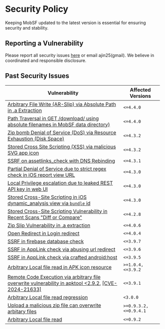 # Security Policy

Keeping MobSF updated to the latest version is essential for ensuring security and stability.

## Reporting a Vulnerability

Please report all security issues [here](https://github.com/MobSF/Mobile-Security-Framework-MobSF/security/advisories/new) or email ajin25(gmail). We believe in coordinated and responsible disclosure.

## Past Security Issues

| Vulnerability | Affected Versions |
| ------- | ------------------ |
| [Arbitrary File Write (AR-Slip) via Absolute Path in .a Extraction](https://github.com/MobSF/Mobile-Security-Framework-MobSF/security/advisories/GHSA-9gh8-9r95-3fc3) | `<=4.4.0` |
| [Path Traversal in GET /download/<filename> using absolute filenames in MobSF data directory)](https://github.com/MobSF/Mobile-Security-Framework-MobSF/security/advisories/GHSA-ccc3-fvfx-mw3v) | `<=4.4.0` |
| [Zip bomb Denial of Service (DoS) via Resource Exhaustion (Disk Space)](https://github.com/MobSF/Mobile-Security-Framework-MobSF/security/advisories/GHSA-c5vg-26p8-q8cr) | `<=4.3.2` |
| [Stored Cross Site Scripting (XSS) via malicious SVG app icon](https://github.com/MobSF/Mobile-Security-Framework-MobSF/security/advisories/GHSA-mwfg-948f-2cc5) | `<=4.3.2` |
| [SSRF on assetlinks_check with DNS Rebinding](https://github.com/MobSF/Mobile-Security-Framework-MobSF/security/advisories/GHSA-fcfq-m8p6-gw56) | `<=4.3.1` |
| [Partial Denial of Service due to strict regex check in iOS report view URL](https://github.com/MobSF/Mobile-Security-Framework-MobSF/security/advisories/GHSA-jrm8-xgf3-fwqr) | `<=4.3.0` |
| [Local Privilege escalation due to leaked REST API key in web UI](https://github.com/MobSF/Mobile-Security-Framework-MobSF/security/advisories/GHSA-79f6-p65j-3m2m) | `<=4.3.0` |
| [Stored Cross-Site Scripting in iOS dynamic_analysis view via `bundle` id](https://github.com/MobSF/Mobile-Security-Framework-MobSF/security/advisories/GHSA-cxqq-w3x5-7ph3) | `<=4.3.0` |
| [Stored Cross-Site Scripting Vulnerability in Recent Scans "Diff or Compare"](https://github.com/MobSF/Mobile-Security-Framework-MobSF/security/advisories/GHSA-5jc6-h9w7-jm3p) | `<=4.2.8` |
| [Zip Slip Vulnerability in .a extraction](https://github.com/MobSF/Mobile-Security-Framework-MobSF/security/advisories/GHSA-4hh3-vj32-gr6j) | `<=4.0.6` |
| [Open Redirect in Login redirect](https://github.com/MobSF/Mobile-Security-Framework-MobSF/security/advisories/GHSA-8m9j-2f32-2vx4) | `<=4.0.4` |
| [SSRF in firebase database check](https://github.com/MobSF/Mobile-Security-Framework-MobSF/security/advisories/GHSA-wpff-wm84-x5cx) | `<=3.9.7` |
| [SSRF in AppLink check via abusing url redirect](https://github.com/MobSF/Mobile-Security-Framework-MobSF/security/advisories/GHSA-m435-9v6r-v5f6) | `<=3.9.6` |
| [SSRF in AppLink check via crafted android:host](https://github.com/MobSF/Mobile-Security-Framework-MobSF/security/advisories/GHSA-wfgj-wrgh-h3r3) | `<=3.9.5`|
| [Arbitrary Local file read in APK icon resource](https://github.com/MobSF/Mobile-Security-Framework-MobSF/commit/a58f8a8c0aa49e1581d97e19e8e2255ca96cd838)  | `>=1.0.4, <=3.9.2` |
| [Remote Code Execution via arbitrary file overwrite vulnerability in apktool <2.9.2](https://github.com/MobSF/Mobile-Security-Framework-MobSF/commit/19c1b55c2c59596f2d43439926c9dc976cbeaec4),  [[CVE-2024-21633]](https://github.com/0x33c0unt/CVE-2024-21633) | `<=3.9.1` |
| [Arbitrary Local file read regression](https://github.com/MobSF/Mobile-Security-Framework-MobSF/issues/1197)  | `<3.0.0` |
| [Upload a malicious zip file can overwrite arbitary files](https://github.com/MobSF/Mobile-Security-Framework-MobSF/issues/358)  | `>=0.9.3.2, <=0.9.4.1` |
| [Arbitrary Local file read](https://github.com/MobSF/Mobile-Security-Framework-MobSF/pull/166) | `<=0.9.2` |

